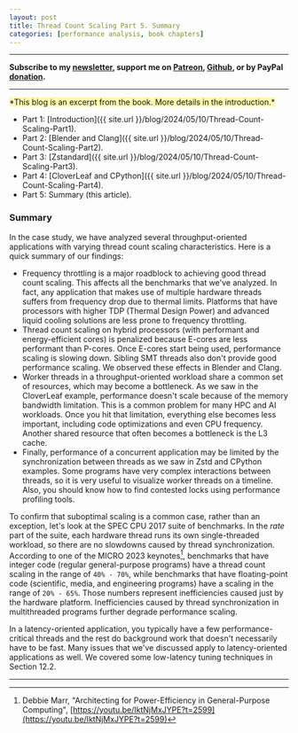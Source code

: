 ```yaml
---
layout: post
title: Thread Count Scaling Part 5. Summary
categories: [performance analysis, book chapters]
---
```


------

**Subscribe to my [newsletter](https://products.easyperf.net/newsletter), support me on [Patreon](https://www.patreon.com/dendibakh), [Github](https://github.com/sponsors/dendibakh), or by PayPal [donation](https://www.paypal.com/cgi-bin/webscr?cmd=_donations&business=TBM3NW8TKTT34&currency_code=USD&source=url).**

------

<span style="background-color: #fff9ae">
*This blog is an excerpt from the book. More details in the introduction.*
</span>

- Part 1: [Introduction]({{ site.url }}/blog/2024/05/10/Thread-Count-Scaling-Part1).
- Part 2: [Blender and Clang]({{ site.url }}/blog/2024/05/10/Thread-Count-Scaling-Part2).
- Part 3: [Zstandard]({{ site.url }}/blog/2024/05/10/Thread-Count-Scaling-Part3).
- Part 4: [CloverLeaf and CPython]({{ site.url }}/blog/2024/05/10/Thread-Count-Scaling-Part4).
- Part 5: Summary (this article).

### Summary 

In the case study, we have analyzed several throughput-oriented applications with varying thread count scaling characteristics. Here is a quick summary of our findings:

* Frequency throttling is a major roadblock to achieving good thread count scaling. This affects all the benchmarks that we've analyzed. In fact, any application that makes use of multiple hardware threads suffers from frequency drop due to thermal limits. Platforms that have processors with higher TDP (Thermal Design Power) and advanced liquid cooling solutions are less prone to frequency throttling.
* Thread count scaling on hybrid processors (with performant and energy-efficient cores) is penalized because E-cores are less performant than P-cores. Once E-cores start being used, performance scaling is slowing down. Sibling SMT threads also don't provide good performance scaling. We observed these effects in Blender and Clang.
* Worker threads in a throughput-oriented workload share a common set of resources, which may become a bottleneck. As we saw in the CloverLeaf example, performance doesn't scale because of the memory bandwidth limitation. This is a common problem for many HPC and AI workloads. Once you hit that limitation, everything else becomes less important, including code optimizations and even CPU frequency. Another shared resource that often becomes a bottleneck is the L3 cache.
* Finally, performance of a concurrent application may be limited by the synchronization between threads as we saw in Zstd and CPython examples. Some programs have very complex interactions between threads, so it is very useful to visualize worker threads on a timeline. Also, you should know how to find contested locks using performance profiling tools.

To confirm that suboptimal scaling is a common case, rather than an exception, let's look at the SPEC CPU 2017 suite of benchmarks. In the *rate* part of the suite, each hardware thread runs its own single-threaded workload, so there are no slowdowns caused by thread synchronization. According to one of the MICRO 2023 keynotes[^1], benchmarks that have integer code (regular general-purpose programs) have a thread count scaling in the range of `40% - 70%`, while benchmarks that have floating-point code (scientific, media, and engineering programs) have a scaling in the range of `20% - 65%`. Those numbers represent inefficiencies caused just by the hardware platform. Inefficiencies caused by thread synchronization in multithreaded programs further degrade performance scaling.

In a latency-oriented application, you typically have a few performance-critical threads and the rest do background work that doesn't necessarily have to be fast. Many issues that we've discussed apply to latency-oriented applications as well. We covered some low-latency tuning techniques in Section 12.2.

---

[^1]: Debbie Marr, "Architecting for Power-Efficiency in General-Purpose Computing", [https://youtu.be/IktNjMxJYPE?t=2599](https://youtu.be/IktNjMxJYPE?t=2599)